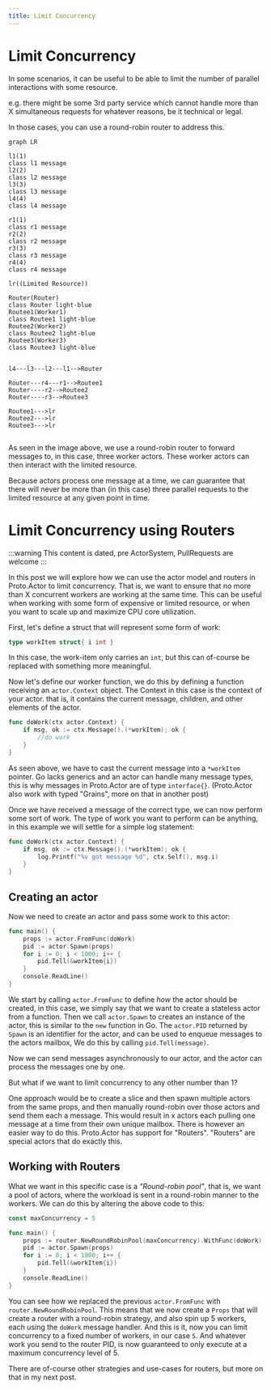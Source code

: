 ```yaml
---
title: Limit Concurrency
---
```


# Limit Concurrency

In some scenarios, it can be useful to be able to limit the number of parallel interactions with some resource.

e.g. there might be some 3rd party service which cannot handle more than X simultaneous requests for whatever reasons, be it technical or legal.

In those cases, you can use a round-robin router to address this.

```mermaid
graph LR

l1(1)
class l1 message
l2(2)
class l2 message
l3(3)
class l3 message
l4(4)
class l4 message

r1(1)
class r1 message
r2(2)
class r2 message
r3(3)
class r3 message
r4(4)
class r4 message

lr((Limited Resource))

Router(Router)
class Router light-blue
Routee1(Worker1)
class Routee1 light-blue
Routee2(Worker2)
class Routee2 light-blue
Routee3(Worker3)
class Routee3 light-blue


l4---l3---l2---l1-->Router

Router---r4---r1-->Routee1
Router----r2-->Routee2
Router----r3-->Routee3

Routee1--->lr
Routee2--->lr
Routee3--->lr


```

As seen in the image above, we use a round-robin router to forward messages to, in this case, three worker actors.
These worker actors can then interact with the limited resource.

Because actors process one message at a time, we can guarantee that there will never be more than (in this case) three parallel requests to the limited resource at any given point in time.

# Limit Concurrency using Routers

:::warning
This content is dated, pre ActorSystem, PullRequests are welcome
:::

In this post we will explore how we can use the actor model and routers in Proto.Actor to limit concurrency.
That is, we want to ensure that no more than X concurrent workers are working at the same time.
This can be useful when working with some form of expensive or limited resource, or when you want to scale up and maximize CPU core utilization.

First, let's define a struct that will represent some form of work:

```go
type workItem struct{ i int }
```

In this case, the work-item only carries an `int`, but this can of-course be replaced with something more meaningful.

Now let's define our worker function, we do this by defining a function receiving an `actor.Context` object.
The Context in this case is the context of your actor. that is, it contains the current message, children, and other elements of the actor.

```go
func doWork(ctx actor.Context) {
	if msg, ok := ctx.Message().(*workItem); ok {
		//do work
	}
}
```

As seen above, we have to cast the current message into a `*workItem` pointer.
Go lacks generics and an actor can handle many message types, this is why messages in Proto.Actor are of type `interface{}`.
(Proto.Actor also work with typed "Grains", more on that in another post)

Once we have received a message of the correct type, we can now perform some sort of work.
The type of work you want to perform can be anything, in this example we will settle for a simple log statement:

```go
func doWork(ctx actor.Context) {
	if msg, ok := ctx.Message().(*workItem); ok {
		log.Printf("%v got message %d", ctx.Self(), msg.i)
	}
}
```

## Creating an actor

Now we need to create an actor and pass some work to this actor:

```go
func main() {
	props := actor.FromFunc(doWork)
	pid := actor.Spawn(props)
	for i := 0; i < 1000; i++ {
		pid.Tell(&workItem{i})
	}
	console.ReadLine()
}
```

We start by calling `actor.FromFunc` to define _how_ the actor should be created, in this case, we simply say that we want to create a stateless actor from a function.
Then we call `actor.Spawn` to creates an instance of the actor, this is similar to the `new` function in Go.
The `actor.PID` returned by `Spawn` is an identifier for the actor, and can be used to enqueue messages to the actors mailbox,
We do this by calling `pid.Tell(message)`.

Now we can send messages asynchronously to our actor, and the actor can process the messages one by one.

But what if we want to limit concurrency to any other number than 1?

One approach would be to create a slice and then spawn multiple actors from the same props, and then manually round-robin over those actors and send them each a message.
This would result in x actors each pulling one message at a time from their own unique mailbox.
There is however an easier way to do this.
Proto.Actor has support for "Routers".
"Routers" are special actors that do exactly this.

## Working with Routers

What we want in this specific case is a _"Round-robin pool"_, that is, we want a pool of actors, where the workload is sent in a round-robin manner to the workers.
We can do this by altering the above code to this:

```go
const maxConcurrency = 5

func main() {
	props := router.NewRoundRobinPool(maxConcurrency).WithFunc(doWork)
	pid := actor.Spawn(props)
	for i := 0; i < 1000; i++ {
		pid.Tell(&workItem{i})
	}
	console.ReadLine()
}
```

You can see how we replaced the previous `actor.FromFunc` with `router.NewRoundRobinPool`.
This means that we now create a `Props` that will create a router with a round-robin strategy, and also spin up 5 workers, each using the `doWork` message handler.
And this is it, now you can limit concurrency to a fixed number of workers, in our case `5`.
And whatever work you send to the router PID, is now guaranteed to only execute at a maximum concurrency level of 5.

There are of-course other strategies and use-cases for routers, but more on that in my next post.
